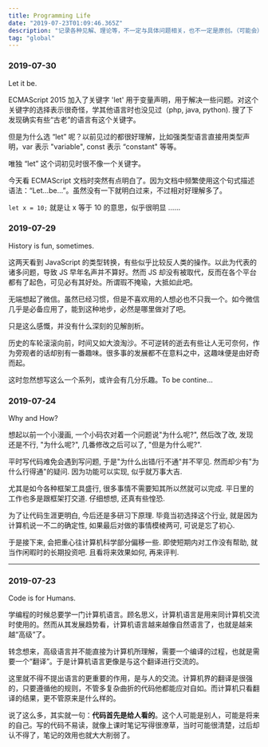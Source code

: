 ```yaml
---
title: Programming Life
date: "2019-07-23T01:09:46.365Z"
description: "记录各种见解、理论等，不一定与具体问题相关，也不一定是原创。（可能会）持续更新。"
tag: "global"
---
```


### 2019-07-30

Let it be.

ECMAScript 2015 加入了关键字 'let' 用于变量声明，用于解决一些问题。对这个关键字的选择表示很奇怪，学其他语言时也没见过（php, java, python). 搜了下发现确实有些“古老”的语言有这个关键字。

但是为什么选 “let” 呢？以前见过的都很好理解，比如强类型语言直接用类型声明，var 表示 "variable", const 表示 “constant" 等等。

唯独 “let” 这个词初见时很不像一个关键字。

今天看 ECMAScript 文档时突然有点明白了。因为文档中频繁使用这个句式描述语法：“Let...be...”。虽然没有一下就明白过来，不过相对好理解多了。

`let x = 10;` 就是让 x 等于 10 的意思，似乎很明显 ……

### 2019-07-29

History is fun, sometimes.

这两天看到 JavaScript 的类型转换，有些似乎比较反人类的操作。以此为代表的诸多问题，导致 JS 早年名声并不算好。然而 JS 却没有被取代，反而在各个平台都有了起色，可见必有其好处。所谓瑕不掩瑜，大抵如此吧。

无端想起了微信。虽然已经习惯，但是不喜欢用的人想必也不只我一个。如今微信几乎是必备应用了，能到这种地步，必然是哪里做对了吧。

只是这么感慨，并没有什么深刻的见解剖析。

历史的车轮滚滚向前，时间又如大浪淘沙。不可逆转的逝去有些让人无可奈何，作为旁观者的话却别有一番趣味。很多事的发展都不在意料之中，这趣味便是由好奇而起。

这时忽然想写这么一个系列，或许会有几分乐趣。To be contine...

### 2019-07-24

Why and How?

想起以前一个小漫画, 一个小码农对着一个问题说"为什么呢?", 然后改了改, 发现还是不行, "为什么呢?", 几番修改之后可以了, "但是为什么呢?".

平时写代码难免会遇到写问题, 于是"为什么出错/行不通"并不罕见. 然而却少有"为什么行得通"的疑问. 因为功能可以实现, 似乎就万事大吉.

尤其是如今各种框架工具盛行, 很多事情不需要知其所以然就可以完成. 平日里的工作也多是跟框架打交道. 仔细想想, 还真有些惶恐.

为了让代码生涯更明白, 今后还是多研习下原理. 毕竟当初选择这个行业, 就是因为计算机说一不二的确定性, 如果最后对做的事情模棱两可, 可说是忘了初心.

于是接下来, 会把重心往计算机科学部分偏移一些. 即使短期内对工作没有帮助, 就当作闲暇时的长期投资吧. 且看将来效果如何, 再来评判.

---

### 2019-07-23

Code is for Humans.

学编程的时候总要学一门计算机语言。顾名思义，计算机语言是用来同计算机交流时使用的。然而从其发展趋势看，计算机语言越来越像自然语言了，也就是越来越“高级”了。

转念想来，高级语言并不能直接为计算机所理解，需要一个编译的过程，也就是需要一个“翻译”。于是计算机语言更像是与这个翻译进行交流的。

这里就不得不提出语言的更重要的作用，是与人的交流。计算机界的翻译是很强的，只要遵循他的规则，不管多复杂曲折的代码他都能应对自如。而计算机只看翻译的结果，更不管原来是什么样的。

说了这么多，其实就一句：**代码首先是给人看的**。这个人可能是别人，可能是将来的自己。写的代码不易读，就像上课时笔记写得很潦草，当时可能很清楚，过后却认不得了，笔记的效用也就大大削弱了。
